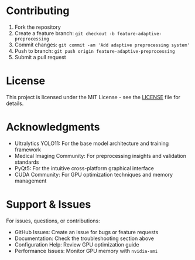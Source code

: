 # Contributing

1. Fork the repository
2. Create a feature branch: `git checkout -b feature-adaptive-preprocessing`
3. Commit changes: `git commit -am 'Add adaptive preprocessing system'`
4. Push to branch: `git push origin feature-adaptive-preprocessing`
5. Submit a pull request

# License
This project is licensed under the MIT License - see the [LICENSE](LICENSE) file for details.

# Acknowledgments
- Ultralytics YOLO11: For the base model architecture and training framework
- Medical Imaging Community: For preprocessing insights and validation standards
- PyQt5: For the intuitive cross-platform graphical interface
- CUDA Community: For GPU optimization techniques and memory management

# Support & Issues
For issues, questions, or contributions:
- GitHub Issues: Create an issue for bugs or feature requests
- Documentation: Check the troubleshooting section above
- Configuration Help: Review GPU optimization guide
- Performance Issues: Monitor GPU memory with `nvidia-smi`
